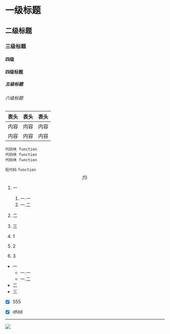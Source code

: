 # 一级标题

## 二级标题

### 三级标题

#### 四级

#### 四级标题

##### 五级标题

###### 六级标题

| 表头 | 表头 | 表头 |
| ---- | ---- | ---- |
| 内容 | 内容 | 内容 |
| 内容 | 内容 | 内容 |

```
代码块 function
代码块 function
代码块 function
```

`短代码` `function`
$$
f()
$$

1. 一
   1. 一.一
   2. 一.二
2. 二
3. 三



1. 1
2. 2
3. 3

- 一
  - 一.一
  - 一.二
- 二
- 三



- [x] 555
- [x] dfdd



------

![](C:\Users\rd16\Desktop\leaf.jpg)

